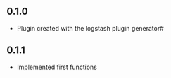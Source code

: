 ## 0.1.0
  - Plugin created with the logstash plugin generator#
## 0.1.1
  - Implemented first functions
